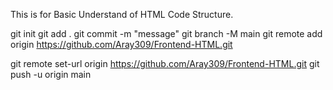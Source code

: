 This is for Basic Understand of HTML Code Structure.

<!-- For Git Push -->
git init
git add .
git commit -m "message"
git branch -M main
git remote add origin https://github.com/Aray309/Frontend-HTML.git

<!-- If the error will come like "remote already exist" i will set the URL -->
git remote set-url origin https://github.com/Aray309/Frontend-HTML.git
git push -u origin main
